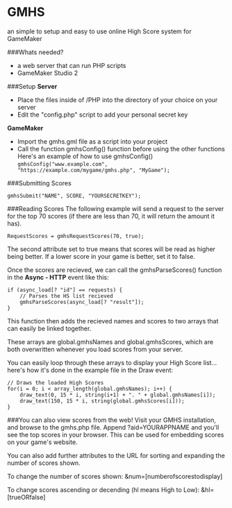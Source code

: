 # GMHS
an simple to setup and easy to use online High Score system for GameMaker

###Whats needed?
- a web server that can run PHP scripts
- GameMaker Studio 2

###Setup
**Server**
- Place the files inside of /PHP into the directory of your choice on your server
- Edit the "config.php" script to add your personal secret key

**GameMaker**
- Import the gmhs.gml file as a script into your project
- Call the function gmhsConfig() function before using the other functions 
Here's an example of how to use gmhsConfig()
`gmhsConfig("www.example.com", "https://example.com/mygame/gmhs.php", "MyGame");`

###Submitting Scores

`gmhsSubmit("NAME", SCORE, "YOURSECRETKEY");`

###Reading Scores
The following example will send a request to the server for the top 70 scores (if there are less than 70, it will return the amount it has). 

`RequestScores = gmhsRequestScores(70, true);`

The second attribute set to true means that scores will be read as higher being better. 
If a lower score in your game is better, set it to false.

Once the scores are recieved, we can call the gmhsParseScores() function in the **Async - HTTP** event like this: 

    if (async_load[? "id"] == requests) {
    	// Parses the HS list recieved
    	gmhsParseScores(async_load[? "result"]);
    }
	
This function then adds the recieved names and scores to two arrays that can easily be linked together. 

These arrays are global.gmhsNames and global.gmhsScores, which are both overwritten whenever you load scores from your server. 

You can easily loop through these arrays to display your High Score list... here's how it's done in the example file in the Draw event: 

    // Draws the loaded High Scores
    for(i = 0; i < array_length(global.gmhsNames); i++) { 
    	draw_text(0, 15 * i, string(i+1) + ". " + global.gmhsNames[i]);
    	draw_text(150, 15 * i, string(global.gmhsScores[i]));
    }

###You can also view scores from the web!
Visit your GMHS installation, and browse to the gmhs.php file. Append ?aid=YOURAPPNAME and you'll see the top scores in your browser. This can be used for embedding scores on your game's website. 

You can also add further attributes to the URL for sorting and expanding the number of scores shown. 

To change the number of scores shown:
&num=[numberofscorestodisplay]

To change scores ascending or decending (hl means High to Low): 
&hl=[trueORfalse]
